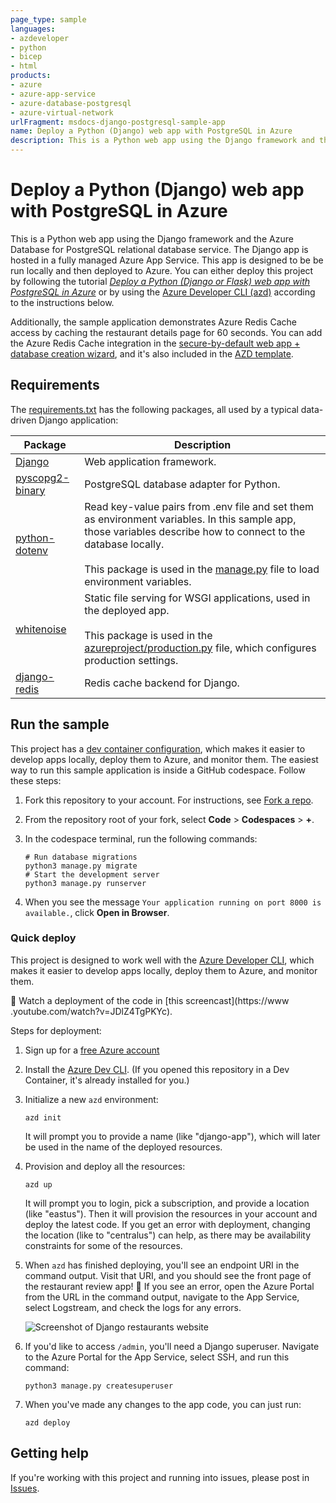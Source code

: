 ```yaml
---
page_type: sample
languages:
- azdeveloper
- python
- bicep
- html
products:
- azure
- azure-app-service
- azure-database-postgresql
- azure-virtual-network
urlFragment: msdocs-django-postgresql-sample-app
name: Deploy a Python (Django) web app with PostgreSQL in Azure
description: This is a Python web app using the Django framework and the Azure Database for PostgreSQL relational database service. 
---
```

<!-- YAML front-matter schema: https://review.learn.microsoft.com/en-us/help/contribute/samples/process/onboarding?branch=main#supported-metadata-fields-for-readmemd -->

# Deploy a Python (Django) web app with PostgreSQL in Azure

This is a Python web app using the Django framework and the Azure Database for PostgreSQL relational database service. The Django app is hosted in a fully managed Azure App Service. This app is designed to be be run locally and then deployed to Azure. You can either deploy this project by following the tutorial [*Deploy a Python (Django or Flask) web app with PostgreSQL in Azure*](https://docs.microsoft.com/azure/app-service/tutorial-python-postgresql-app) or by using the [Azure Developer CLI (azd)](https://learn.microsoft.com/azure/developer/azure-developer-cli/overview) according to the instructions below.

Additionally, the sample application demonstrates Azure Redis Cache access by caching the restaurant details page for 60 seconds. You can add the Azure Redis Cache integration in the [secure-by-default web app + database creation wizard](https://portal.azure.com/?feature.customportal=false#create/Microsoft.AppServiceWebAppDatabaseV3), and it's also included in the [AZD template](https://github.com/Azure-Samples/python-app-service-postgresql-infra).

## Requirements

The [requirements.txt](./requirements.txt) has the following packages, all used by a typical data-driven Django application:

| Package | Description |
| ------- | ----------- |
| [Django](https://pypi.org/project/Django/) | Web application framework. |
| [pyscopg2-binary](https://pypi.org/project/psycopg-binary/) | PostgreSQL database adapter for Python. |
| [python-dotenv](https://pypi.org/project/python-dotenv/) | Read key-value pairs from .env file and set them as environment variables. In this sample app, those variables describe how to connect to the database locally. <br><br> This package is used in the [manage.py](./manage.py) file to load environment variables. |
| [whitenoise](https://pypi.org/project/whitenoise/) | Static file serving for WSGI applications, used in the deployed app. <br><br> This package is used in the [azureproject/production.py](./azureproject/production.py) file, which configures production settings. |
| [django-redis](https://pypi.org/project/django-redis/) | Redis cache backend for Django. |

## Run the sample

This project has a [dev container configuration](.devcontainer/), which makes it easier to develop apps locally, deploy them to Azure, and monitor them. The easiest way to run this sample application is inside a GitHub codespace. Follow these steps:

1. Fork this repository to your account. For instructions, see [Fork a repo](https://docs.github.com/get-started/quickstart/fork-a-repo).

1. From the repository root of your fork, select **Code** > **Codespaces** > **+**.

1. In the codespace terminal, run the following commands:

    ```shell
    # Run database migrations
    python3 manage.py migrate
    # Start the development server
    python3 manage.py runserver
    ```

1. When you see the message `Your application running on port 8000 is available.`, click **Open in Browser**.

### Quick deploy

This project is designed to work well with the [Azure Developer CLI](https://learn.microsoft.com/azure/developer/azure-developer-cli/overview), which makes it easier to develop apps locally, deploy them to Azure, and monitor them. 

🎥 Watch a deployment of the code in [this screencast](https://www
.youtube.com/watch?v=JDlZ4TgPKYc).

Steps for deployment:

1. Sign up for a [free Azure account](https://azure.microsoft.com/free/)
2. Install the [Azure Dev CLI](https://learn.microsoft.com/azure/developer/azure-developer-cli/install-azd). (If you opened this repository in a Dev Container, it's already installed for you.)
3. Initialize a new `azd` environment:

    ```shell
    azd init
    ```

    It will prompt you to provide a name (like "django-app"), which will later be used in the name of the deployed resources.

4. Provision and deploy all the resources:

    ```shell
    azd up
    ```

    It will prompt you to login, pick a subscription, and provide a location (like "eastus"). Then it will provision the resources in your account and deploy the latest code. If you get an error with deployment, changing the location (like to "centralus") can help, as there may be availability constraints for some of the resources.

5. When `azd` has finished deploying, you'll see an endpoint URI in the command output. Visit that URI, and you should see the front page of the restaurant review app! 🎉 If you see an error, open the Azure Portal from the URL in the command output, navigate to the App Service, select Logstream, and check the logs for any errors.

    ![Screenshot of Django restaurants website](screenshot_website.png)

6. If you'd like to access `/admin`, you'll need a Django superuser. Navigate to the Azure Portal for the App Service, select SSH, and run this command:

    ```shell
    python3 manage.py createsuperuser
    ```

7. When you've made any changes to the app code, you can just run:

    ```shell
    azd deploy
    ```

## Getting help

If you're working with this project and running into issues, please post in [Issues](/issues).
